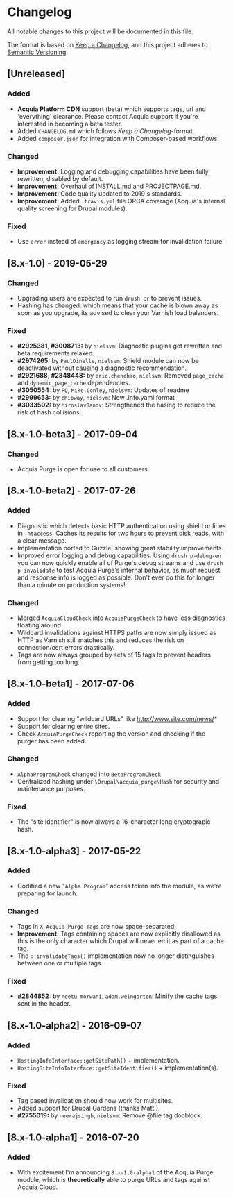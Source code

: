 [//]: # ( clear&&curl -s -F input_files[]=@CHANGELOG.md -F from=markdown -F to=html http://c.docverter.com/convert|tail -n+11|head -n-2 )

# Changelog
All notable changes to this project will be documented in this file.

The format is based on [Keep a Changelog](https://keepachangelog.com/en/1.0.0/),
and this project adheres to
[Semantic Versioning](https://semver.org/spec/v2.0.0.html).

## [Unreleased]

### Added
- **Acquia Platform CDN** support (beta) which supports tags, url and
  'everything' clearance. Please contact Acquia support if you're interested in
  becoming a beta tester.
- Added `CHANGELOG.md` which follows _Keep a Changelog_-format.
- Added `composer.json` for integration with Composer-based workflows.

### Changed
- **Improvement:** Logging and debugging capabilities have been fully
  rewritten, disabled by default.
- **Improvement:** Overhaul of INSTALL.md and PROJECTPAGE.md.
- **Improvement:** Code quality updated to 2019's standards.
- **Improvement:** Added `.travis.yml` file ORCA coverage (Acquia's internal
  quality screening for Drupal modules).

### Fixed
- Use `error` instead of `emergency` as logging stream for invalidation failure.

## [8.x-1.0] - 2019-05-29

### Changed
- Upgrading users are expected to run `drush cr` to prevent issues.
- Hashing has changed: which means that your cache is blown away as soon as
  you upgrade, its advised to clear your Varnish load balancers.

### Fixed
- **#2925381**, **#3008713:** by `nielsvm`: Diagnostic plugins got rewritten
  and beta requirements relaxed.
- **#2974265:** by `PaulDinelle`, `nielsvm`: Shield module can now be
  deactivated without causing a diagnostic recommendation.
- **#2921688**, **#2848448:** by `eric.chenchao`, `nielsvm`: Removed
  `page_cache` and `dynamic_page_cache` dependencies.
- **#3050554:** by `PQ`, `Mike.Conley`, `nielsvm`: Updates of readme
- **#2999653:** by `chipway`, `nielsvm`: New .info.yaml format
- **#3033502:** by `MiroslavBanov`: Strengthened the hasing to reduce the risk
  of hash collisions.

## [8.x-1.0-beta3] - 2017-09-04

### Changed
- Acquia Purge is open for use to all customers.

## [8.x-1.0-beta2] - 2017-07-26

### Added
- Diagnostic which detects basic HTTP authentication using shield or
  lines in `.htaccess`. Caches its results for two hours to prevent disk reads,
  with a clear message.
- Implementation ported to Guzzle, showing great stability improvements.
- Improved error logging and debug capabilities. Using `drush p-debug-en` you
  can now quickly enable all of Purge's debug streams and use
  `drush p-invalidate` to test Acquia Purge's internal behavior, as much request
  and response info is logged as possible. Don't ever do this for longer than a
  minute on production systems!

### Changed
- Merged `AcquiaCloudCheck` into `AcquiaPurgeCheck` to have less diagnostics
  floating around.
- Wildcard invalidations against HTTPS paths are now simply issued as HTTP
  as Varnish still matches this and reduces the risk on connection/cert errors
  drastically.
- Tags are now always grouped by sets of 15 tags to prevent headers from getting
  too long.

## [8.x-1.0-beta1] - 2017-07-06

### Added
- Support for clearing "wildcard URLs" like http://www.site.com/news/*
- Support for clearing entire sites.
- Check `AcquiaPurgeCheck` reporting the version and checking if the
  purger has been added.

### Changed
- `AlphaProgramCheck` changed into `BetaProgramCheck`
- Centralized hashing under `\Drupal\acquia_purge\Hash` for security and
  maintenance purposes.

### Fixed
- The "site identifier" is now always a 16-character long cryptograpic hash.

## [8.x-1.0-alpha3] - 2017-05-22

### Added
- Codified a new "`Alpha Program`" access token into the module, as we're
  preparing for launch.

### Changed
- Tags in `X-Acquia-Purge-Tags` are now space-separated.
- **Improvement:** Tags containing spaces are now explicitly disallowed as this
  is the only character which Drupal will never emit as part of a cache tag.
- The `::invalidateTags()` implementation now no longer distinguishes between
  one or multiple tags.

### Fixed
- **#2844852:** by `neetu morwani`, `adam.weingarten`: Minify the cache tags
  sent in the header.

## [8.x-1.0-alpha2] - 2016-09-07

### Added
- `HostingInfoInterface::getSitePath()` + implementation.
- `HostingSiteInfoInterface::getSiteIdentifier()` + implementation(s).

### Fixed
- Tag based invalidation should now work for multisites.
- Added support for Drupal Gardens (thanks Matt!).
- **#2755019:** by `neerajsingh`, `nielsvm`: Remove @file tag docblock.

## [8.x-1.0-alpha1] - 2016-07-20

### Added
- With excitement I'm announcing `8.x-1.0-alpha1` of the Acquia Purge module,
  which is **theoretically** able to purge URLs and tags against Acquia Cloud.

